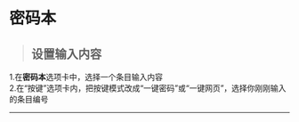 # 密码本

> ## 设置输入内容
1.在**密码本**选项卡中，选择一个条目输入内容
</br>
2.在“按键”选项卡内，把按键模式改成“一键密码”或“一键网页”，选择你刚刚输入的条目编号
</br>

---